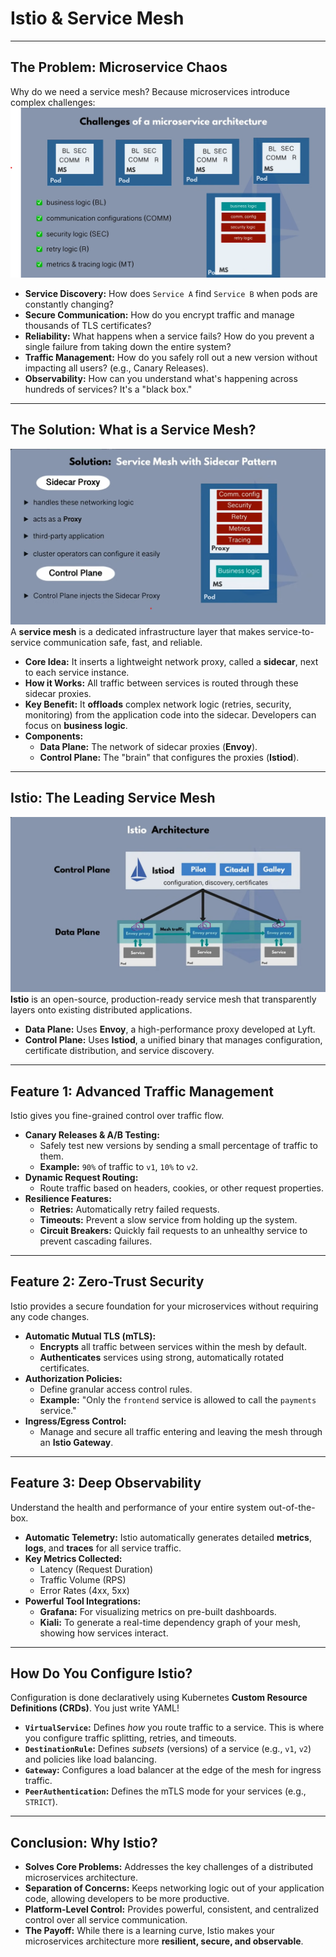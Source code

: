 # Istio & Service Mesh 

---

## The Problem: Microservice Chaos 

Why do we need a service mesh? Because microservices introduce complex challenges:
![alt text](challengesOfMicroservices.png)
* **Service Discovery:** How does `Service A` find `Service B` when pods are constantly changing?
* **Secure Communication:** How do you encrypt traffic and manage thousands of TLS certificates? 
* **Reliability:** What happens when a service fails? How do you prevent a single failure from taking down the entire system?
* **Traffic Management:** How do you safely roll out a new version without impacting all users? (e.g., Canary Releases).
* **Observability:** How can you understand what's happening across hundreds of services? It's a "black box."

---

## The Solution: What is a Service Mesh? 
![alt text](serviceMesh.png)
A **service mesh** is a dedicated infrastructure layer that makes service-to-service communication safe, fast, and reliable.

* **Core Idea:** It inserts a lightweight network proxy, called a **sidecar**, next to each service instance.
* **How it Works:** All traffic between services is routed through these sidecar proxies.
* **Key Benefit:** It **offloads** complex network logic (retries, security, monitoring) from the application code into the sidecar. Developers can focus on **business logic**.
* **Components:**
    * **Data Plane:** The network of sidecar proxies (**Envoy**).
    * **Control Plane:** The "brain" that configures the proxies (**Istiod**).



---

## Istio: The Leading Service Mesh
![alt text](<istio architecture.png>)
**Istio** is an open-source, production-ready service mesh that transparently layers onto existing distributed applications.

* **Data Plane:** Uses **Envoy**, a high-performance proxy developed at Lyft.
* **Control Plane:** Uses **Istiod**, a unified binary that manages configuration, certificate distribution, and service discovery.

---

## Feature 1: Advanced Traffic Management 

Istio gives you fine-grained control over traffic flow.

* **Canary Releases & A/B Testing:**
    * Safely test new versions by sending a small percentage of traffic to them.
    * **Example:** `90%` of traffic to `v1`, `10%` to `v2`.
* **Dynamic Request Routing:**
    * Route traffic based on headers, cookies, or other request properties.
* **Resilience Features:**
    * **Retries:** Automatically retry failed requests.
    * **Timeouts:** Prevent a slow service from holding up the system.
    * **Circuit Breakers:** Quickly fail requests to an unhealthy service to prevent cascading failures.

---

## Feature 2: Zero-Trust Security 

Istio provides a secure foundation for your microservices without requiring any code changes.

* **Automatic Mutual TLS (mTLS):**
    * **Encrypts** all traffic between services within the mesh by default.
    * **Authenticates** services using strong, automatically rotated certificates.
* **Authorization Policies:**
    * Define granular access control rules.
    * **Example:** "Only the `frontend` service is allowed to call the `payments` service."
* **Ingress/Egress Control:**
    * Manage and secure all traffic entering and leaving the mesh through an **Istio Gateway**.

---

## Feature 3: Deep Observability 

Understand the health and performance of your entire system out-of-the-box.

* **Automatic Telemetry:** Istio automatically generates detailed **metrics**, **logs**, and **traces** for all service traffic.
* **Key Metrics Collected:**
    * Latency (Request Duration)
    * Traffic Volume (RPS)
    * Error Rates (4xx, 5xx)
* **Powerful Tool Integrations:**
    * **Grafana:** For visualizing metrics on pre-built dashboards.
    * **Kiali:** To generate a real-time dependency graph of your mesh, showing how services interact. 

---

## How Do You Configure Istio? 

Configuration is done declaratively using Kubernetes **Custom Resource Definitions (CRDs)**. You just write YAML!

* **`VirtualService`:** Defines *how* you route traffic to a service. This is where you configure traffic splitting, retries, and timeouts.
* **`DestinationRule`:** Defines *subsets* (versions) of a service (e.g., `v1`, `v2`) and policies like load balancing.
* **`Gateway`:** Configures a load balancer at the edge of the mesh for ingress traffic.
* **`PeerAuthentication`:** Defines the mTLS mode for your services (e.g., `STRICT`).

---

## Conclusion: Why Istio? 

* **Solves Core Problems:** Addresses the key challenges of a distributed microservices architecture.
* **Separation of Concerns:** Keeps networking logic out of your application code, allowing developers to be more productive.
* **Platform-Level Control:** Provides powerful, consistent, and centralized control over all service communication.
* **The Payoff:** While there is a learning curve, Istio makes your microservices architecture more **resilient, secure, and observable**.
